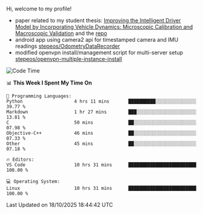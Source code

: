 Hi, welcome to my profile!

* paper related to my student thesis: [Improving the Intelligent Driver Model by Incorporating Vehicle Dynamics: Microscopic Calibration and Macroscopic Validation](https://doi.org/10.48550/arXiv.2408.03722) and the [repo](https://github.com/stepeos/pycarmodel_calibration)
* android app using camera2 api for timestamped camera and IMU readings [stepeos/OdometryDataRecorder](https://github.com/stepeos/OdometryDataRecorder)
* modified openvpn install/management script for multi-server setup [stepeos/openvpn-multiple-instance-install](https://github.com/stepeos/openvpn-multiple-instance-install)

<!--START_SECTION:waka-->
![Code Time](http://img.shields.io/badge/Code%20Time-2%2C194%20hrs%2044%20mins-blue)

📊 **This Week I Spent My Time On** 

```text
💬 Programming Languages: 
Python                   4 hrs 11 mins       ██████████░░░░░░░░░░░░░░░   39.77 % 
Markdown                 1 hr 27 mins        ███░░░░░░░░░░░░░░░░░░░░░░   13.81 % 
C                        50 mins             ██░░░░░░░░░░░░░░░░░░░░░░░   07.98 % 
Objective-C++            46 mins             ██░░░░░░░░░░░░░░░░░░░░░░░   07.33 % 
Other                    45 mins             ██░░░░░░░░░░░░░░░░░░░░░░░   07.18 % 

🔥 Editors: 
VS Code                  10 hrs 31 mins      █████████████████████████   100.00 % 

💻 Operating System: 
Linux                    10 hrs 31 mins      █████████████████████████   100.00 % 
```


 Last Updated on 18/10/2025 18:44:42 UTC
<!--END_SECTION:waka-->
